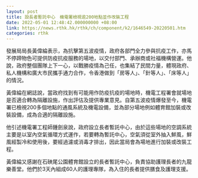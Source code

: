 ```yaml
---
layout: post
title: 設長者暫託中心　機電署檢視逾200地點並作改裝工程
date: 2022-05-01 12:48:42.000000000 +08:00
link: https://news.rthk.hk/rthk/ch/component/k2/1646549-20220501.htm
categories: rthk
---
```


發展局局長黃偉綸表示，為抗擊第五波疫情，政府各部門全力參與抗疫工作，亦馬不停蹄物色可提供防疫抗疫服務的場地，以交付部門、承辦商或社福機構營運。他說，政府整個團隊上下一心，以戰勝疫情為己任，也集結了民間力量，體現政府、私人機構和廣大市民攜手通力合作，令香港做到「房等人」、「針等人」、「床等人」的情況。

黃偉綸在網誌說，當政府找到有可能用作防疫抗疫的場地時，機電工程署會就場地是否適合轉為隔離設施，作出評估及提供專業意見。自第五波疫情爆發至今，機電署已檢視200多個地點的通風系統及機電設備，並為部分場地例如體育館加裝或改裝設備，成為合適的隔離設施。

他引述機電署工程師鍾劍泉說，政府設立長者暫託中心，由於這些場地的空調系統主要是以室內空氣循環方式運作，若要轉為暫託中心，空氣須從室外抽入鮮風，鮮風經製冷和使用後，要經過濾或消毒才排出，因此當局會為場地進行加裝或改裝工程。

黃偉綸又感謝在石硤尾公園體育館設立的長者暫託中心，負責協助護理長者的九龍樂善堂。他們於3天內組成60人的護理專隊，為入住的長者提供膳食及護理支援。
